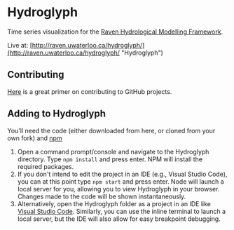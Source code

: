 # Hydroglyph
Time series visualization for the [Raven Hydrological Modelling Framework](http://raven.uwaterloo.ca "Raven").

Live at: [http://raven.uwaterloo.ca/hydroglyph/](http://raven.uwaterloo.ca/hydroglyph/ "Hydroglyph")

## Contributing
[Here](https://github.com/MarcDiethelm/contributing/blob/master/README.md "Contributing") is a great primer on contributing to GitHub projects.

## Adding to Hydroglyph
You'll need the code (either downloaded from here, or cloned from your own fork) and [npm](https://www.npmjs.com/get-npm "Get NPM")
1. Open a command prompt/console and navigate to the Hydroglyph directory. Type `npm install` and press enter. NPM will install the required packages.
2. If you don't intend to edit the project in an IDE (e.g., Visual Studio Code), you can at this point type `npm start` and press enter. Node will launch a local server for you, allowing you to view Hydroglyph in your browser. Changes made to the code will be shown instantaneously.
3. Alternatively, open the Hydroglyph folder as a project in an IDE like [Visual Studio Code](https://code.visualstudio.com/ "VS Code"). Similarly, you can use the inline terminal to launch a local server, but the IDE will also allow for easy breakpoint debugging.
